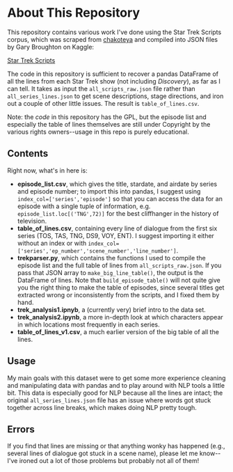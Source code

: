 About This Repository
================

This repository contains various work I've done using the Star Trek Scripts corpus, which was scraped from [chakoteya](http://www.chakoteya.net/StarTrek/index.html) and compiled into JSON files by Gary Broughton on Kaggle:

[Star Trek Scripts](https://www.kaggle.com/gjbroughton/start-trek-scripts)

The code in this repository is sufficient to recover a pandas DataFrame of all the lines from each Star Trek show (not including *Discovery*), as far as I can tell. It takes as input the ```all_scripts_raw.json``` file rather than ```all_series_lines.json``` to get scene descriptions, stage directions, and iron out a couple of other little issues. The result is ```table_of_lines.csv```.

Note: the *code* in this repository has the GPL, but the episode list and especially the table of lines themselves are still under Copyright by the various rights owners--usage in this repo is purely educational.

Contents
-----

Right now, what's in here is:

* **episode_list.csv**, which gives the title, stardate, and airdate by series and episode number; to import this into pandas, I suggest using 
```index_col=['series','episode']``` 
so that you can access the data for an episode with a single tuple of information, e.g.
```episode_list.loc[('TNG',72)]```
for the best cliffhanger in the history of television.
* **table_of_lines.csv**, containing every line of dialogue from the first six series (TOS, TAS, TNG, DS9, VOY, ENT). I suggest importing it either without an index or with ```index_col=['series','ep_number','scene_number','line_number']```.
* **trekparser.py**, which contains the functions I used to compile the episode list and the full table of lines from ```all_scripts_raw.json```. If you pass that JSON array to ```make_big_line_table()```, the output is the DataFrame of lines. Note that ```build_episode_table()``` will not quite give you the right thing to make the table of episodes, since several titles get extracted wrong or inconsistently from the scripts, and I fixed them by hand.
* **trek_analysis1.ipnyb**, a (currently very) brief intro to the data set.
* **trek_analysis2.ipynb**, a more in-depth look at which characters appear in which locations most frequently in each series.
* **table_of_lines_v1.csv**, a much earlier version of the big table of all the lines.

Usage
-----

My main goals with this dataset were to get some more experience cleaning and manipulating data with pandas and to play around with NLP tools a little bit. This data is especially good for NLP because all the lines are intact; the original ```all_series_lines.json``` file has an issue where words got stuck together across line breaks, which makes doing NLP pretty tough.

Errors
----

If you find that lines are missing or that anything wonky has happened (e.g., several lines of dialogue got stuck in a scene name), please let me know--I've ironed out a lot of those problems but probably not all of them!
